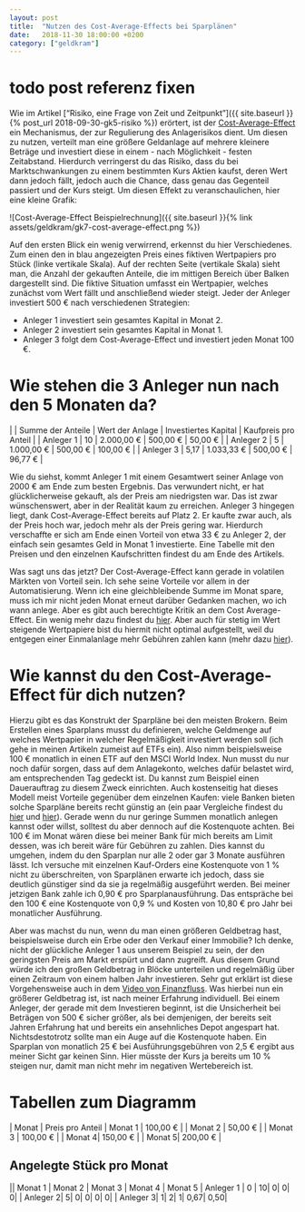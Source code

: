 ```yaml
---
layout: post
title:  "Nutzen des Cost-Average-Effects bei Sparplänen"
date:   2018-11-30 18:00:00 +0200
category: ["geldkram"]
---
```


# todo post referenz fixen

Wie im Artikel [“Risiko, eine Frage von Zeit und Zeitpunkt”]({{ site.baseurl }}{% post_url 2018-09-30-gk5-risiko %}) erörtert, ist der [Cost-Average-Effect](https://de.wikipedia.org/wiki/Durchschnittskosteneffekt) ein Mechanismus, der zur Regulierung des Anlagerisikos dient. Um diesen zu nutzen, verteilt man eine größere Geldanlage auf mehrere kleinere Beträge und investiert diese in einem - nach Möglichkeit - festen Zeitabstand. Hierdurch verringerst du das Risiko, dass du bei Marktschwankungen zu einem bestimmten Kurs Aktien kaufst, deren Wert dann jedoch fällt, jedoch auch die Chance, dass genau das Gegenteil passiert und der Kurs steigt. Um diesen Effekt zu veranschaulichen, hier eine kleine Grafik:

![Cost-Average-Effect Beispielrechnung]({{ site.baseurl }}{% link assets/geldkram/gk7-cost-average-effect.png %})

Auf den ersten Blick ein wenig verwirrend, erkennst du hier Verschiedenes. Zum einen den in blau angezeigten Preis eines fiktiven Wertpapiers pro Stück (linke vertikale Skala). Auf der rechten Seite (vertikale Skala) sieht man, die Anzahl der gekauften Anteile, die im mittigen Bereich über Balken dargestellt sind. Die fiktive Situation umfasst ein Wertpapier, welches zunächst vom Wert fällt und anschließend wieder steigt. Jeder der Anleger investiert 500 € nach verschiedenen Strategien:
* Anleger 1 investiert sein gesamtes Kapital in Monat 2.
* Anleger 2 investiert sein gesamtes Kapital in Monat 1.
* Anleger 3 folgt dem Cost-Average-Effect und investiert jeden Monat 100 €.

# Wie stehen die 3 Anleger nun nach den 5 Monaten da?

| | Summe der Anteile | Wert der Anlage | Investiertes Kapital | Kaufpreis pro Anteil | 
| Anleger 1 | 10 | 2.000,00 € | 500,00 € | 50,00 € | 
| Anleger 2 | 5 | 1.000,00 € | 500,00 € | 100,00 € | 
| Anleger 3 | 5,17 | 1.033,33 € | 500,00 € | 96,77 € | 

Wie du siehst, kommt Anleger 1 mit einem Gesamtwert seiner Anlage von 2000 € am Ende zum besten Ergebnis. Das verwundert nicht, er hat glücklicherweise gekauft, als der Preis am niedrigsten war. Das ist zwar wünschenswert, aber in der Realität kaum zu erreichen. Anleger 3 hingegen liegt, dank Cost-Average-Effect bereits auf Platz 2. Er kaufte zwar auch, als der Preis hoch war, jedoch mehr als der Preis gering war. Hierdurch verschaffte er sich am Ende einen Vorteil von etwa 33 € zu Anleger 2, der einfach sein gesamtes Geld in Monat 1 investierte. Eine Tabelle mit den Preisen und den einzelnen Kaufschritten findest du am Ende des Artikels.

Was sagt uns das jetzt? Der Cost-Average-Effect kann gerade in volatilen Märkten von Vorteil sein. Ich sehe seine Vorteile vor allem in der Automatisierung. Wenn ich eine gleichbleibende Summe im Monat spare, muss ich mir nicht jeden Monat erneut darüber Gedanken machen, wo ich wann anlege. Aber es gibt auch berechtigte Kritik an dem Cost Average-Effect. Ein wenig mehr dazu findest du [hier](https://www.wiwo.de/finanzen/boerse/cost-averaging-ein-effekt-verpufft-an-der-realitaet/8906392.html ). Aber auch für stetig im Wert steigende Wertpapiere bist du hiermit nicht optimal aufgestellt, weil du entgegen einer Einmalanlage mehr Gebühren zahlen kann (mehr dazu [hier](https://www.youtube.com/watch?v=MbI6wEMHmJA&t=1s)).

# Wie kannst du den Cost-Average-Effect für dich nutzen?

Hierzu gibt es das Konstrukt der Sparpläne bei den meisten Brokern. Beim Erstellen eines Sparplans musst du definieren, welche Geldmenge auf welches Wertpapier in welcher Regelmäßigkeit investiert werden soll (ich gehe in meinen Artikeln  zumeist auf ETFs ein).
Also nimm beispielsweise 100 € monatlich in einen ETF auf den MSCI World Index. Nun musst du nur noch dafür sorgen, dass auf dem Anlagekonto, welches dafür belastet wird, am entsprechenden Tag gedeckt ist. Du kannst zum Beispiel einen Dauerauftrag zu diesem Zweck einrichten. Auch kostenseitig hat dieses Modell meist Vorteile gegenüber dem einzelnen Kaufen: viele Banken bieten solche Sparpläne bereits recht günstig an (ein paar Vergleiche findest du [hier](https://www.justetf.com/de/etf-sparplan/sparplan-vergleich.html) und [hier](https://www.extra-funds.de/vorsorgen-mit-etfs/etf-sparplan/)). Gerade wenn du nur geringe Summen monatlich anlegen kannst oder willst, solltest du aber dennoch auf die Kostenquote achten. Bei 100 € im Monat wären diese bei meiner Bank für mich bereits am Limit dessen, was ich bereit wäre für Gebühren zu zahlen. Dies kannst du umgehen, indem du den Sparplan nur alle 2 oder gar 3 Monate ausführen lässt. Ich versuche mit einzelnen Kauf-Orders eine Kostenquote von 1 % nicht zu überschreiten, von Sparplänen erwarte ich jedoch, dass sie deutlich günstiger sind da sie ja regelmäßig ausgeführt werden. Bei meiner jetzigen Bank zahle ich 0,90 € pro Sparplanausführung. Das entspräche bei den 100 € eine Kostenquote von 0,9 % und Kosten von 10,80 € pro Jahr bei monatlicher Ausführung. 

Aber was machst du nun, wenn du man einen größeren Geldbetrag hast, beispielsweise durch ein Erbe oder den Verkauf einer Immobilie? Ich denke, nicht der glückliche Anleger 1 aus unserem Beispiel zu sein, der den geringsten Preis am Markt erspürt und dann zugreift. Aus diesem Grund würde ich den großen Geldbetrag in Blöcke unterteilen und regelmäßig über einen Zeitraum von einem halben Jahr investieren. Sehr gut erklärt ist diese Vorgehensweise  auch in dem [Video von Finanzfluss](https://www.youtube.com/watch?v=v_789nxM6VA). Was hierbei nun ein größerer Geldbetrag ist, ist nach meiner Erfahrung individuell. Bei einem Anleger, der gerade mit dem Investieren beginnt, ist die Unsicherheit bei Beträgen von 500 € sicher größer, als bei demjenigen, der bereits seit Jahren Erfahrung hat und bereits ein ansehnliches Depot angespart hat. Nichtsdestotrotz sollte man ein Auge auf die Kostenquote haben. Ein Sparplan von monatlich 25 € bei Ausführungsgebühren von 2,5 € ergibt aus meiner Sicht gar keinen Sinn. Hier müsste der Kurs ja bereits um 10 % steigen nur, damit man nicht mehr im negativen Wertebereich ist.


# Tabellen zum Diagramm


| Monat | Preis pro Anteil 
| Monat 1 | 100,00 € |
| Monat 2 | 50,00 € |
| Monat 3 | 100,00 € |
| Monat 4| 150,00 € |
| Monat 5| 200,00 € |

## Angelegte Stück pro Monat

|| Monat 1 | Monat 2 | Monat 3 | Monat 4 | Monat 5
| Anleger 1 | 0 | 10| 0| 0| 0|
| Anleger 2| 5| 0| 0| 0| 0|
| Anleger 3| 1| 2| 1| 0,67| 0,50| 